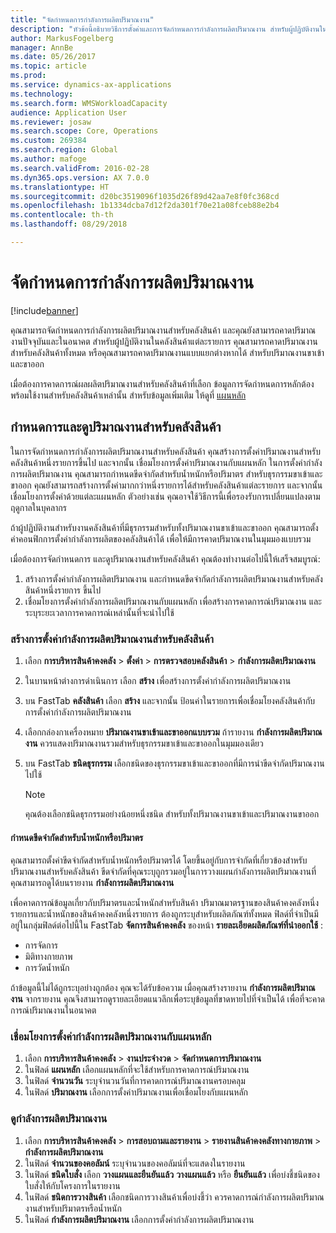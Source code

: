 ```yaml
---
title: "จัดกำหนดการกำลังการผลิตปริมาณงาน"
description: "หัวข้อนี้อธิบายวิธีการตั้งค่าและการจัดกำหนดการกำลังการผลิตปริมาณงาน สำหรับผู้ปฏิบัติงานในคลังสินค้า หรือสำหรับคลังสินค้าทั้งหมด"
author: MarkusFogelberg
manager: AnnBe
ms.date: 05/26/2017
ms.topic: article
ms.prod: 
ms.service: dynamics-ax-applications
ms.technology: 
ms.search.form: WMSWorkloadCapacity
audience: Application User
ms.reviewer: josaw
ms.search.scope: Core, Operations
ms.custom: 269384
ms.search.region: Global
ms.author: mafoge
ms.search.validFrom: 2016-02-28
ms.dyn365.ops.version: AX 7.0.0
ms.translationtype: HT
ms.sourcegitcommit: d20bc3519096f1035d26f89d42aa7e8f0fc368cd
ms.openlocfilehash: 1b1334dcba7d12f2da301f70e21a08fceb88e2b4
ms.contentlocale: th-th
ms.lasthandoff: 08/29/2018

---
```


# <a name="schedule-workload-capacity"></a>จัดกำหนดการกำลังการผลิตปริมาณงาน

[!include[banner](../includes/banner.md)]

คุณสามารถจัดกำหนดการกำลังการผลิตปริมาณงานสำหรับคลังสินค้า และคุณยังสามารถคาดปริมาณงานปัจจุบันและในอนาคต สำหรับผู้ปฏิบัติงานในคลังสินค้าแต่ละรายการ คุณสามารถคาดปริมาณงานสำหรับคลังสินค้าทั้งหมด หรือคุณสามารถคาดปริมาณงานแบบแยกต่างหากได้ สำหรับปริมาณงานขาเข้าและขาออก

เมื่อต้องการคาดการณ์ผลผลิตปริมาณงานสำหรับคลังสินค้าที่เลือก ข้อมูลการจัดกำหนดการหลักต้องพร้อมใช้งานสำหรับคลังสินค้าเหล่านั้น สำหรับข้อมูลเพิ่มเติม ให้ดูที่ [แผนหลัก](../master-planning/master-plans.md)

## <a name="schedule-and-view-workloads-for-a-warehouse"></a>กำหนดการและดูปริมาณงานสำหรับคลังสินค้า

ในการจัดกำหนดการกำลังการผลิตปริมาณงานสำหรับคลังสินค้า คุณสร้างการตั้งค่าปริมาณงานสำหรับคลังสินค้าหนึ่งรายการขึ้นไป และจากนั้น เชื่อมโยงการตั้งค่าปริมาณงานกับแผนหลัก ในการตั้งค่ากำลังการผลิตปริมาณงาน คุณสามารถกำหนดขีดจำกัดสำหรับน้ำหนักหรือปริมาตร สำหรับธุรกรรมขาเข้าและขาออก คุณยังสามารถสร้างการตั้งค่ามากกว่าหนึ่งรายการได้สำหรับคลังสินค้าแต่ละรายการ และจากนั้น เชื่อมโยงการตั้งค่าด้วยแต่ละแผนหลัก ตัวอย่างเช่น คุณอาจใช้วิธีการนี้เพื่อรองรับการเปลี่ยนแปลงตามฤดูกาลในบุคลากร

ถ้าผู้ปฏิบัติงานสำหรับงานคลังสินค้าที่มีธุรกรรมสำหรับทั้งปริมาณงานขาเข้าและขาออก คุณสามารถตั้งค่าคอนฟิกการตั้งค่ากำลังการผลิตของคลังสินค้าได้ เพื่อให้มีการคาดปริมาณงานในมุมมองแบบรวม

เมื่อต้องการจัดกำหนดการ และดูปริมาณงานสำหรับคลังสินค้า คุณต้องทำงานต่อไปนี้ให้เสร็จสมบูรณ์:

1. สร้างการตั้งค่ากำลังการผลิตปริมาณงาน และกำหนดขีดจำกัดกำลังการผลิตปริมาณงานสำหรับคลังสินค้าหนึ่งรายการ ขึ้นไป
2. เชื่อมโยงการตั้งค่ากำลังการผลิตปริมาณงานกับแผนหลัก เพื่อสร้างการคาดการณ์ปริมาณงาน และระบุระยะเวลาการคาดการณ์เหล่านั้นที่จะนำไปใช้

### <a name="create-a-workload-capacity-setup-for-a-warehouse"></a>สร้างการตั้งค่ากำลังการผลิตปริมาณงานสำหรับคลังสินค้า

1. เลือก **การบริหารสินค้าคงคลัง** \> **ตั้งค่า** \> **การตรวจสอบคลังสินค้า** \> **กำลังการผลิตปริมาณงาน**
2. ในบานหน้าต่างการดำเนินการ เลือก **สร้าง** เพื่อสร้างการตั้งค่ากำลังการผลิตปริมาณงาน
3. บน FastTab **คลังสินค้า** เลือก **สร้าง** และจากนั้น ป้อนค่าในรายการเพื่อเชื่อมโยงคลังสินค้ากับการตั้งค่ากำลังการผลิตปริมาณงาน
4. เลือกกล่องกาเครื่องหมาย **ปริมาณงานขาเข้าและขาออกแบบรวม** ถ้ารายงาน **กำลังการผลิตปริมาณงาน** ควรแสดงปริมาณงานรวมสำหรับธุรกรรมขาเข้าและขาออกในมุมมองเดียว
5. บน FastTab **ชนิดธุรกรรม** เลือกชนิดของธุรกรรมขาเข้าและขาออกที่มีการนำขีดจำกัดปริมาณงานไปใช้

    > [!NOTE]
    > คุณต้องเลือกชนิดธุรกรรมอย่างน้อยหนึ่งชนิด สำหรับทั้งปริมาณงานขาเข้าและปริมาณงานขาออก

#### <a name="define-limits-for-volume-or-weight"></a>กำหนดขีดจำกัดสำหรับน้ำหนักหรือปริมาตร

คุณสามารถตั้งค่าขีดจำกัดสำหรับน้ำหนักหรือปริมาตรได้ โดยขึ้นอยู่กับการจำกัดที่เกี่ยวข้องสำหรับปริมาณงานสำหรับคลังสินค้า ขีดจำกัดที่คุณระบุถูกรวมอยู่ในการวางแผนกำลังการผลิตปริมาณงานที่คุณสามารถดูได้บนรายงาน **กำลังการผลิตปริมาณงาน**

เพื่อคาดการณ์ข้อมูลเกี่ยวกับปริมาตรและน้ำหนักสำหรับสินค้า ปริมาณมาตรฐานของสินค้าคงคลังหนึ่งรายการและน้ำหนักของสินค้าคงคลังหนึ่งรายการ ต้องถูกระบุสำหรับผลิตภัณฑ์ทั้งหมด ฟิลด์ที่จำเป็นมีอยู่ในกลุ่มฟิลด์ต่อไปนี้ใน FastTab **จัดการสินค้าคงคลัง** ของหน้า **รายละเอียดผลิตภัณฑ์ที่นำออกใช้** :

- การจัดการ
- มิติทางกายภาพ
- การวัดน้ำหนัก

ถ้าข้อมูลนี้ไม่ได้ถูกระบุอย่างถูกต้อง คุณจะได้รับข้อความ เมื่อคุณสร้างรายงาน **กำลังการผลิตปริมาณงาน** จากรายงาน คุณจึงสามารถดูรายละเอียดแนวลึกเพื่อระบุข้อมูลที่ขาดหายไปที่จำเป็นได้ เพื่อที่จะคาดการณ์ปริมาณงานในอนาคต

### <a name="associate-a-workload-capacity-setup-with-a-master-plan"></a>เชื่อมโยงการตั้งค่ากำลังการผลิตปริมาณงานกับแผนหลัก

1. เลือก **การบริหารสินค้าคงคลัง** \> **งานประจำงวด** \> **จัดกำหนดการปริมาณงาน**
2. ในฟิลด์ **แผนหลัก** เลือกแผนหลักที่จะใช้สำหรับการคาดการณ์ปริมาณงาน
3. ในฟิลด์ **จำนวนวัน** ระบุจำนวนวันที่การคาดการณ์ปริมาณงานครอบคลุม
4. ในฟิลด์ **ปริมาณงาน** เลือกการตั้งค่าปริมาณงานเพื่อเชื่อมโยงกับแผนหลัก

### <a name="view-workload-capacity"></a>ดูกำลังการผลิตปริมาณงาน

1. เลือก **การบริหารสินค้าคงคลัง** \> **การสอบถามและรายงาน** \> **รายงานสินค้าคงคลังทางกายภาพ** \> **กำลังการผลิตปริมาณงาน**
2. ในฟิลด์ **จำนวนของคอลัมน์** ระบุจำนวนของคอลัมน์ที่จะแสดงในรายงาน
3. ในฟิลด์ **ชนิดใบสั่ง** เลือก **วางแผนและยืนยันแล้ว** **วางแผนแล้ว** หรือ **ยืนยันแล้ว** เพื่อบ่งชี้ชนิดของใบสั่งให้กับโครงการในรายงาน
4. ในฟิลด์ **ชนิดการวางสินค้า** เลือกชนิดการวางสินค้าเพื่อบ่งชี้ว่า ควรคาดการณ์กำลังการผลิตปริมาณงานสำหรับปริมาตรหรือน้ำหนัก
5. ในฟิลด์ **กำลังการผลิตปริมาณงาน** เลือกการตั้งค่ากำลังการผลิตปริมาณงาน

